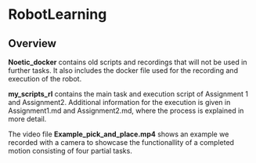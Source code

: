 # RobotLearning

## Overview

**Noetic_docker** contains old scripts and recordings that will not be used in further tasks. It also includes the docker file used for the recording and execution of the robot.

**my_scripts_rl** contains the main task and execution script of Assignment 1 and Assignment2. Additional information for the execution is given in Assignment1.md and Assignment2.md, where the process is explained in more detail.

The video file  **Example_pick_and_place.mp4** shows an example we recorded with a camera to showcase the functionallity of a completed motion consisting of four partial tasks.
